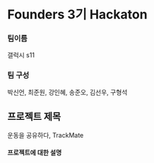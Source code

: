 # Founders 3기 Hackaton

### 팀이름

갤럭시 s11

### 팀 구성

박신언, 최준원, 강인혜, 송준오, 김선우, 구형석

## 프로젝트 제목

운동을 공유하다, TrackMate

#### 프로젝트에 대한 설명

